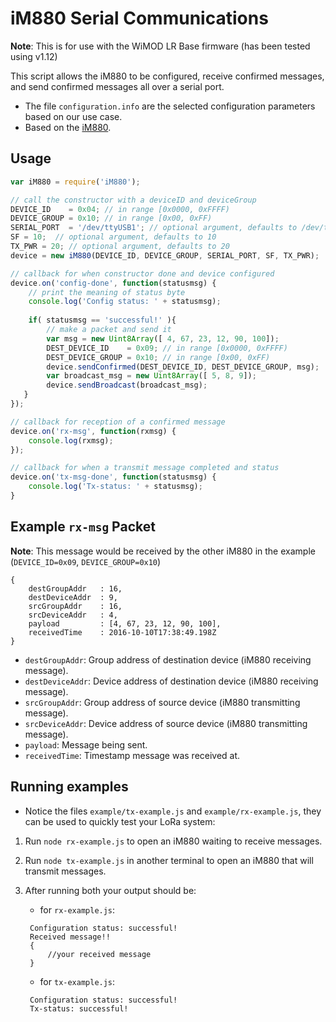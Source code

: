 iM880 Serial Communications
===========================
**Note**: This is for use with the WiMOD LR Base firmware (has been tested using v1.12) 

This script allows the iM880 to be configured, receive confirmed messages, and 
    send confirmed messages all over a serial port.
- The file `configuration.info` are the selected configuration parameters based
    on our use case.
- Based on the [iM880](http://www.wireless-solutions.de/products/radiomodules/im880b-l.html).

Usage
--------

```javascript
var iM880 = require('iM880');

// call the constructor with a deviceID and deviceGroup
DEVICE_ID    = 0x04; // in range [0x0000, 0xFFFF)
DEVICE_GROUP = 0x10; // in range [0x00, 0xFF)
SERIAL_PORT  = '/dev/ttyUSB1'; // optional argument, defaults to /dev/ttyUSB0
SF = 10;  // optional argument, defaults to 10
TX_PWR = 20; // optional argument, defaults to 20
device = new iM880(DEVICE_ID, DEVICE_GROUP, SERIAL_PORT, SF, TX_PWR);

// callback for when constructor done and device configured
device.on('config-done', function(statusmsg) {
    // print the meaning of status byte
    console.log('Config status: ' + statusmsg);
    
    if( statusmsg == 'successful!' ){
        // make a packet and send it
        var msg = new Uint8Array([ 4, 67, 23, 12, 90, 100]);
        DEST_DEVICE_ID    = 0x09; // in range [0x0000, 0xFFFF)
        DEST_DEVICE_GROUP = 0x10; // in range [0x00, 0xFF)
        device.sendConfirmed(DEST_DEVICE_ID, DEST_DEVICE_GROUP, msg);
        var broadcast_msg = new Uint8Array([ 5, 8, 9]);
        device.sendBroadcast(broadcast_msg);
   }
});

// callback for reception of a confirmed message
device.on('rx-msg', function(rxmsg) {
    console.log(rxmsg);
});

// callback for when a transmit message completed and status
device.on('tx-msg-done', function(statusmsg) {
    console.log('Tx-status: ' + statusmsg);
}
```

Example `rx-msg` Packet
----------------------
**Note**: This message would be received by the other iM880 in the example 
        (`DEVICE_ID=0x09`, `DEVICE_GROUP=0x10`)

```
{
    destGroupAddr   : 16,
    destDeviceAddr  : 9,
    srcGroupAddr    : 16,
    srcDeviceAddr   : 4,
    payload         : [4, 67, 23, 12, 90, 100],
    receivedTime    : 2016-10-10T17:38:49.198Z
}
```

- `destGroupAddr`: Group address of destination device (iM880 receiving message).
- `destDeviceAddr`: Device address of destination device (iM880 receiving message).
- `srcGroupAddr`: Group address of source device (iM880 transmitting message).
- `srcDeviceAddr`: Device address of source device (iM880 transmitting message).
- `payload`: Message being sent.
- `receivedTime`: Timestamp message was received at.


Running examples
-------------------
- Notice the files `example/tx-example.js` and `example/rx-example.js`, they can
   be used to quickly test your LoRa system:

1. Run `node rx-example.js` to open an iM880 waiting to receive messages.
2. Run `node tx-example.js` in another terminal to open an iM880 that will 
        transmit messages.
3. After running both your output should be:
    * for `rx-example.js`: 
   
   ```
    Configuration status: successful!
    Received message!!
    {
        //your received message
    }
    ```
   
   * for `tx-example.js`:
   
   ```
    Configuration status: successful!
    Tx-status: successful!
    ```
